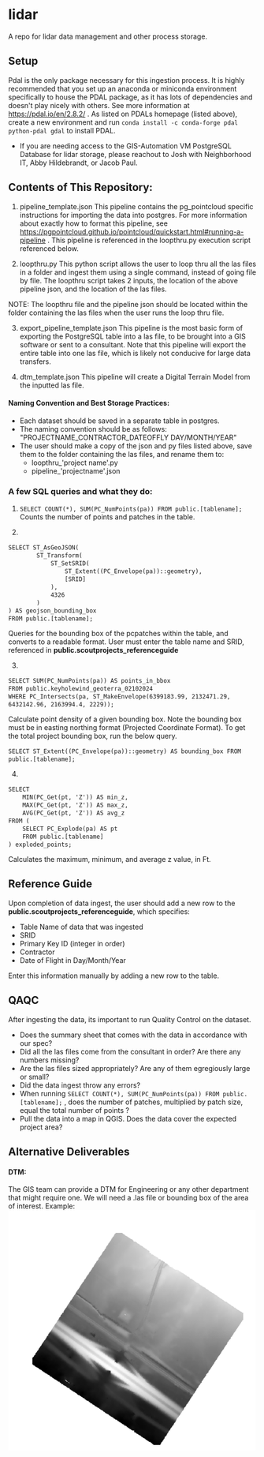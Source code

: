 # lidar
A repo for lidar data management and other process storage. 


## Setup 
Pdal is the only package necessary for this ingestion process. It is highly recommended that you set up an anaconda or miniconda environment specifically to house the PDAL package, as it has lots of dependencies and doesn't play nicely with others. See more information at https://pdal.io/en/2.8.2/ . 
As listed on PDALs homepage (listed above), create a new environment and run `conda install -c conda-forge pdal python-pdal gdal` to install PDAL. 

 - If you are needing access to the GIS-Automation VM PostgreSQL Database for lidar storage, please reachout to Josh with Neighborhood IT, Abby Hildebrandt, or Jacob Paul.

## Contents of This Repository: 

1. pipeline_template.json
    This pipeline contains the pg_pointcloud specific instructions for importing the data into postgres. For more information about exactly how to format this pipeline, see https://pgpointcloud.github.io/pointcloud/quickstart.html#running-a-pipeline . This pipeline is referenced in the loopthru.py execution script referenced below. 

2. loopthru.py
    This python script allows the user to loop thru all the las files in a folder and ingest them using a single command, instead of going file by file. The loopthru script takes 2 inputs, the location of the above pipeline json, and the location of the las files.

NOTE: The loopthru file and the pipeline json should be located within the folder containing the las files when the user runs the loop thru file.

3. export_pipeline_template.json
    This pipeline is the most basic form of exporting the PostgreSQL table into a las file, to be brought into a GIS software or sent to a consultant. Note that this pipeline will export the entire table into one las file, which is likely not conducive for large data transfers. 

4. dtm_template.json
    This pipeline will create a Digital Terrain Model from the inputted las file. 
 

#### Naming Convention and Best Storage Practices: 
    
- Each dataset should be saved in a separate table in postgres. 
- The naming convention should be as follows: "PROJECTNAME_CONTRACTOR_DATEOFFLY DAY/MONTH/YEAR"
- The user should make a copy of the json and py files listed above, save them to the folder containing the las files, and rename them to: 
    - loopthru_'project name'.py 
    - pipeline_'projectname'.json

### A few SQL queries and what they do: 

1. `SELECT COUNT(*), SUM(PC_NumPoints(pa)) FROM public.[tablename];` 
    Counts the number of points and patches in the table. 
    
2. 
``` 
SELECT ST_AsGeoJSON(
        ST_Transform(
            ST_SetSRID(
                ST_Extent((PC_Envelope(pa))::geometry), 
                [SRID] 
            ),
            4326
        )
) AS geojson_bounding_box
FROM public.[tablename];
``` 
Queries for the bounding box of the pcpatches within the table, and converts to a readable format. User must enter the table name and SRID, referenced in **public.scoutprojects_referenceguide** 

3. 
```
SELECT SUM(PC_NumPoints(pa)) AS points_in_bbox
FROM public.keyholewind_geoterra_02102024
WHERE PC_Intersects(pa, ST_MakeEnvelope(6399183.99, 2132471.29, 6432142.96, 2163994.4, 2229));
``` 
Calculate point density of a given bounding box. Note the bounding box must be in easting northing format (Projected Coordinate Format). To get the total project bounding box, run the below query. 

```
SELECT ST_Extent((PC_Envelope(pa))::geometry) AS bounding_box FROM public.[tablename];
```
4. 
``` 
SELECT 
    MIN(PC_Get(pt, 'Z')) AS min_z,
    MAX(PC_Get(pt, 'Z')) AS max_z,
    AVG(PC_Get(pt, 'Z')) AS avg_z
FROM (
    SELECT PC_Explode(pa) AS pt
    FROM public.[tablename]
) exploded_points;
```
Calculates the maximum, minimum, and average z value, in Ft. 

## Reference Guide
Upon completion of data ingest, the user should add a new row to the **public.scoutprojects_referenceguide**, which specifies: 
- Table Name of data that was ingested 
- SRID
- Primary Key ID (integer in order)
- Contractor 
- Date of Flight in Day/Month/Year

Enter this information manually by adding a new row to the table. 

## QAQC 

After ingesting the data, its important to run Quality Control on the dataset.
- Does the summary sheet that comes with the data in accordance with our spec?  
- Did all the las files come from the consultant in order? Are there any numbers missing? 
- Are the las files sized appropriately? Are any of them egregiously large or small? 
- Did the data ingest throw any errors? 
- When running `SELECT COUNT(*), SUM(PC_NumPoints(pa)) FROM public.[tablename];` , does the number of patches, multiplied by patch size, equal the total number of points ? 
- Pull the data into a map in QGIS. Does the data cover the expected project area? 


## Alternative Deliverables 

#### DTM: 
The GIS team can provide a DTM for Engineering or any other department that might require one. We will need a .las file or bounding box of the area of interest. 
Example: 
![screenshot](images/Screenshot120704.png)

